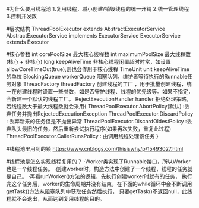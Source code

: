 #为什么要用线程池
1.复用线程，减小创建/销毁线程的统一开销
2.统一管理线程
3.控制并发数

#层次结构
ThreadPoolExecutor extends AbstractExecutorService
AbstractExecutorService implements ExecutorService
ExecutorService extends Executor

#核心参数
int corePoolSize  最大核心线程数
int maximumPoolSize  最大线程数(核心 + 非核心)
long keepAliveTime   非核心线程闲置超时时常，如设置allowCoreTimeOut(true),则也会作用于核心线程
TimeUnit unit     keepAliveTime的单位
BlockingQueue workerQueue  阻塞队列，维护者等待执行的Runnable任务对象
ThreadFactory threadFactory   创建线程的工厂 ，用于批量创建线程，统一在创建线程时设置一些参数，如是否守护线程、线程的优先级等。如果不指定，会新建一个默认的线程工厂。
RejectExecutionHandler handler 拒绝处理策略，若线程数大于最大线程数就会采用{
ThreadPoolExecutor.AbortPolicy(默认) :丢弃任务并抛出RejectedExecutionException 
ThreadPoolExecutor.DiscardPolicy : 丢弃新来的任务但是不抛出异常
ThreadPoolExecutor.DiscardOldestPolicy :丢弃队头最旧的任务，然后重新尝试执行程序(如果再次失败，重复此过程)
ThreadPoolExecutor.CallerRunsPolicy : 由调用线程处理该任务
}

#线程池里用到的锁
https://www.cnblogs.com/thisiswhy/p/15493027.html

#线程池是怎么实现线程复用的？
·Worker类实现了Runnable接口，所以Worker也是一个线程任务。
·创建worker时，构造方法中创建了一个线程，线程的任务就是自己。
·再看runWorker()方法的逻辑，先执行创建worker时就有的任务，
执行完这个任务后，worker的生命周期并没有结束，在下面的while循环中会不断调用getTask()方法从阻塞队列中获取任务然后执行，
只要getTask()不返回null，此线程就不会退出，从而达到复用线程的目的。
